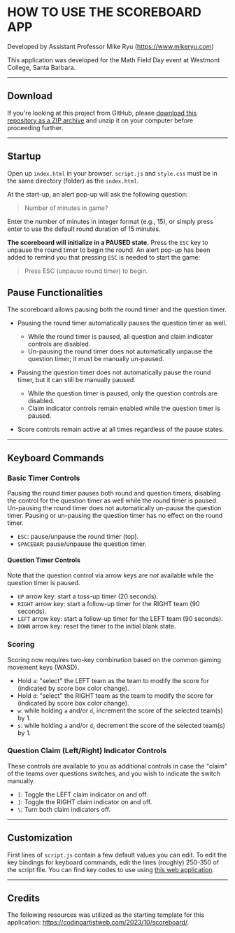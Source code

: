 # HOW TO USE THE SCOREBOARD APP

 Developed by Assistant Professor Mike Ryu (https://www.mikeryu.com)

This application was developed for the Math Field Day event at Westmont College, 
Santa Barbara.

  ---

## Download

If you're looking at this project from GitHub, please [download this repository as a ZIP archive](https://docs.github.com/en/repositories/working-with-files/using-files/downloading-source-code-archives)
and unzip it on your computer before proceeding further.

  ---


## Startup

Open up `index.html` in your browser. `script.js` and `style.css` must be in the same 
directory (folder) as the `index.html`.

At the start-up, an alert pop-up will ask the following question:

> Number of minutes in game?  

Enter the number of minutes in integer format (e.g., 15), or simply press enter to use 
the default round duration of 15 minutes.

**The scoreboard will initialize in a PAUSED state.** Press the `ESC` key to unpause the 
round timer to begin the round. An alert pop-up has been added to remind you that pressing 
`ESC` is needed to start the game:

> Press ESC (unpause round timer) to begin.

## Pause Functionalities

The scoreboard allows pausing both the round timer and the question timer.

 - Pausing the round timer automatically pauses the question timer as well.
   - While the round timer is paused, all question and claim indicator controls are disabled.
   - Un-pausing the round timer does not automatically unpause the question timer; 
     it must be manually un-paused.

 - Pausing the question timer does not automatically pause the round timer, but it can still be manually paused.
   - While the question timer is paused, only the question controls are disabled.
   - Claim indicator controls remain enabled while the question timer is paused.

 - Score controls remain active at all times regardless of the pause states.

---

## Keyboard Commands

### Basic Timer Controls  

Pausing the round timer pauses both round and question timers, disabling the control
for the question timer as well while the round timer is paused. Un-pausing the round
timer does not automatically un-pause the question timer. Pausing or un-pausing the
question timer has no effect on the round timer.

- `ESC`: pause/unpause the round timer (top).
- `SPACEBAR`: pause/unpause the question timer.

#### Question Timer Controls

Note that the question control via arrow keys are *not* available while the question timer 
is paused.

- `UP` arrow key: start a toss-up timer (20 seconds).
- `RIGHT` arrow key: start a follow-up timer for the RIGHT team (90 seconds).
- `LEFT` arrow key: start a follow-up timer for the LEFT team (90 seconds).
- `DOWN` arrow key: reset the timer to the initial blank state.

### Scoring

Scoring now requires two-key combination based on the common gaming movement keys (WASD).

- Hold `a`: "select" the LEFT team as the team to modify the score for
    (indicated by score box color change).
- Hold `d`: "select" the RIGHT team as the team to modify the score for 
    (indicated by score box color change).
- `w`: while holding `a` and/or `d`, increment the score of the selected team(s) by 1.
- `s`: while holding `a` and/or `d`, decrement the score of the selected team(s) by 1.

### Question Claim (Left/Right) Indicator Controls  

These controls are available to you as additional controls in case the "claim" of the teams 
over questions switches, and you wish to indicate the switch manually.

- `[`: Toggle the LEFT claim indicator on and off.
- `]`: Toggle the RIGHT claim indicator on and off.
- `\`: Turn both claim indicators off.

---

## Customization

First lines of `script.js` contain a few default values you can edit. To edit the key 
bindings for keyboard commands, edit the lines (roughly) 250-350 of the script file. 
You can find key codes to use using [this web application](https://www.toptal.com/developers/keycode).

---

## Credits

The following resources was utilized as the starting template for this application: https://codingartistweb.com/2023/10/scoreboard/.